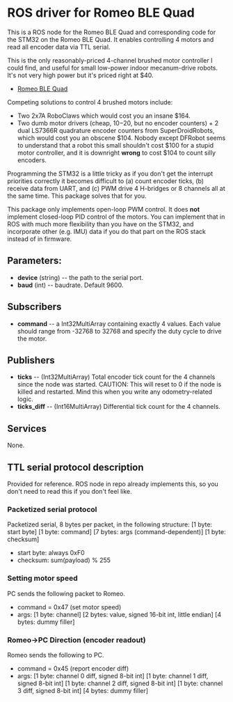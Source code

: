 # ROS driver for Romeo BLE Quad

This is a ROS node for the Romeo BLE Quad and corresponding code for the STM32 on the Romeo BLE Quad.
It enables controlling 4 motors and read all encoder data via TTL serial.

This is the only reasonably-priced 4-channel brushed motor controller I could find, and useful for small low-power indoor mecanum-drive robots. It's not very high power but it's priced right at $40. 
* [Romeo BLE Quad](https://www.dfrobot.com/product-1563.html)

Competing solutions to control 4 brushed motors include:
* Two 2x7A RoboClaws which would cost you an insane $164.
* Two dumb motor drivers (cheap, $10-$20, but no encoder counters) + 2 dual LS7366R quadrature encoder counters from SuperDroidRobots, which would cost you an obscene $104.
Nobody except DFRobot seems to understand that a robot this small shouldn't cost $100 for a stupid motor controller, and it is downright **wrong** to cost $104 to count silly encoders.

Programming the STM32 is a little tricky as if you don't get the interrupt priorities correctly it becomes difficult to (a) count encoder ticks, (b) receive data from UART, and (c) PWM drive 4 H-bridges or 8 channels all at the same time. This package solves that for you.

This package only implements open-loop PWM control. It does **not** implement closed-loop PID control of the motors. You can implement that in ROS with much more flexibility than you have on the STM32, and incorporate other (e.g. IMU) data if you do that part on the ROS stack instead of in firmware.

## Parameters:

* **device** (string) -- the path to the serial port.
* **baud** (int) -- baudrate. Default 9600.

## Subscribers
* **command** -- a Int32MultiArray containing exactly 4 values. Each value should range from -32768 to 32768 and specify the duty cycle to drive the motor.

## Publishers
* **ticks** -- (Int32MultiArray) Total encoder tick count for the 4 channels since the node was started. CAUTION: This will reset to 0 if the node is killed and restarted. Mind this when you write any odometry-related logic.
* **ticks_diff** -- (Int16MultiArray) Differential tick count for the 4 channels.

## Services
None.

## TTL serial protocol description
Provided for reference. ROS node in repo already implements this, so you don't need to read this if you don't feel like.

### Packetized serial protocol
Packetized serial, 8 bytes per packet, in the following structure:
[1 byte: start byte] [1 byte: command] [7 bytes: args (command-dependent)] [1 byte: checksum]
* start byte: always 0xF0
* checksum: sum(payload) % 255

### Setting motor speed
PC sends the following packet to Romeo.
* command = 0x47 (set motor speed)
* args: [1 byte: channel] [2 bytes: value, signed 16-bit int, little endian] [4 bytes: dummy filler]

### Romeo->PC Direction (encoder readout)
Romeo sends the following to PC.
* command = 0x45 (report encoder diff)
* args: [1 byte: channel 0 diff, signed 8-bit int] [1 byte: channel 1 diff, signed 8-bit int] [1 byte: channel 2 diff, signed 8-bit int] [1 byte: channel 3 diff, signed 8-bit int] [4 bytes: dummy filler]

